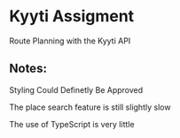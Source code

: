 # Kyyti Assigment

Route Planning with the Kyyti API

## Notes: 

Styling Could Definetly Be Approved

The place search feature is still slightly slow

The use of TypeScript is very little
